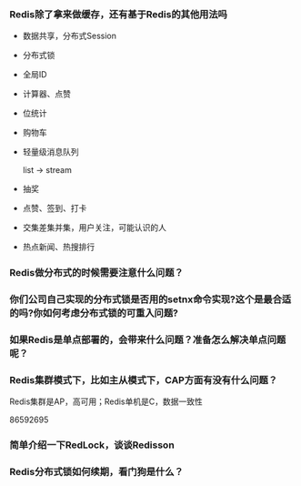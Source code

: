 ### Redis除了拿来做缓存，还有基于Redis的其他用法吗

- 数据共享，分布式Session

- 分布式锁

- 全局ID

- 计算器、点赞

- 位统计

- 购物车

- 轻量级消息队列

  list -> stream

- 抽奖

- 点赞、签到、打卡

- 交集差集并集，用户关注，可能认识的人

- 热点新闻、热搜排行



### Redis做分布式的时候需要注意什么问题？



### 你们公司自己实现的分布式锁是否用的setnx命令实现?这个是最合适的吗?你如何考虑分布式锁的可重入问题?



### 如果Redis是单点部署的，会带来什么问题？准备怎么解决单点问题呢？



### Redis集群模式下，比如主从模式下，CAP方面有没有什么问题？

Redis集群是AP，高可用；Redis单机是C，数据一致性

86592695

### 简单介绍一下RedLock，谈谈Redisson



### Redis分布式锁如何续期，看门狗是什么？



